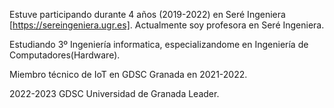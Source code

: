 Estuve participando durante 4 años (2019-2022) en Seré Ingeniera [https://sereingeniera.ugr.es]. Actualmente soy profesora en Seré Ingeniera.

Estudiando 3º Ingeniería informatica, especializandome en Ingeniería de Computadores(Hardware).

Miembro técnico de IoT en GDSC Granada en 2021-2022.

2022-2023 GDSC Universidad de Granada Leader.
